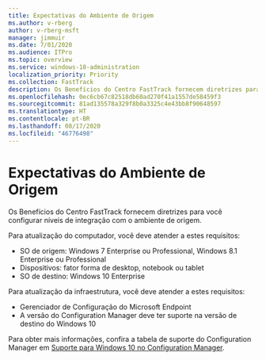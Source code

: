 ```yaml
---
title: Expectativas do Ambiente de Origem
ms.author: v-rberg
author: v-rberg-msft
manager: jimmuir
ms.date: 7/01/2020
ms.audience: ITPro
ms.topic: overview
ms.service: windows-10-administration
localization_priority: Priority
ms.collection: FastTrack
description: Os Benefícios do Centro FastTrack fornecem diretrizes para você configurar níveis de integração com o ambiente de origem para a implantação do Windows 10.
ms.openlocfilehash: 0ec6cb67c82518db60ad270f41a1557de58459f3
ms.sourcegitcommit: 81ad135578a329f8b0a3325c4e43bb8f90648597
ms.translationtype: HT
ms.contentlocale: pt-BR
ms.lasthandoff: 08/17/2020
ms.locfileid: "46776498"
---
```

# <a name="source-environment-expectations"></a>Expectativas do Ambiente de Origem

Os Benefícios do Centro FastTrack fornecem diretrizes para você configurar níveis de integração com o ambiente de origem.
  
Para atualização do computador, você deve atender a estes requisitos:

- SO de origem: Windows 7 Enterprise ou Professional, Windows 8.1 Enterprise ou Professional
- Dispositivos: fator forma de desktop, notebook ou tablet
- SO de destino: Windows 10 Enterprise

Para atualização da infraestrutura, você deve atender a estes requisitos:   

- Gerenciador de Configuração do Microsoft Endpoint  
- A versão do Configuration Manager deve ter suporte na versão de destino do Windows 10

Para obter mais informações, confira a tabela de suporte do Configuration Manager em [Suporte para Windows 10 no Configuration Manager](https://docs.microsoft.com/sccm/core/plan-design/configs/support-for-windows-10).
  